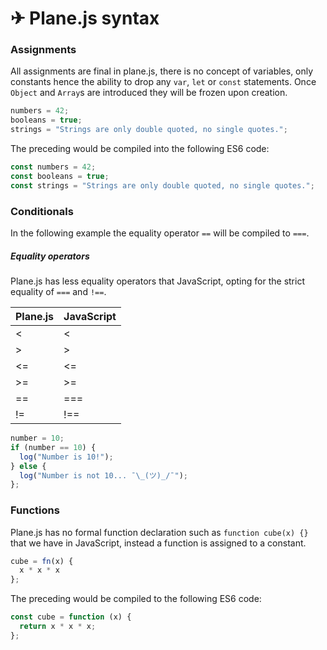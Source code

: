 # ✈ Plane.js syntax

### Assignments

All assignments are final in plane.js, there is no concept of variables, only constants hence the ability to drop any `var`, `let` or `const` statements. Once `Object` and `Array`s are introduced they will be frozen upon creation.

```javascript
numbers = 42;
booleans = true;
strings = "Strings are only double quoted, no single quotes.";
```

The preceding would be compiled into the following ES6 code:

```javascript
const numbers = 42;
const booleans = true;
const strings = "Strings are only double quoted, no single quotes.";
```

### Conditionals

In the following example the equality operator `==` will be compiled to `===`.

##### Equality operators

Plane.js has less equality operators that JavaScript, opting for the strict equality of `===` and `!==`.

| Plane.js      | JavaScript    |
| ------------- | ------------- |
| <             | <             |
| >             | >             |
| <=            | <=            |
| >=            | >=            |
| ==            | ===           |
| !=            | !==           |

```javascript
number = 10;
if (number == 10) {
  log("Number is 10!");
} else {
  log("Number is not 10... ¯\_(ツ)_/¯");
};
```

### Functions

Plane.js has no formal function declaration such as `function cube(x) {}` that we have in JavaScript, instead a function is assigned to a constant.

```javascript
cube = fn(x) {
  x * x * x
};
```

The preceding would be compiled to the following ES6 code:

```javascript
const cube = function (x) {
  return x * x * x;
};
```
